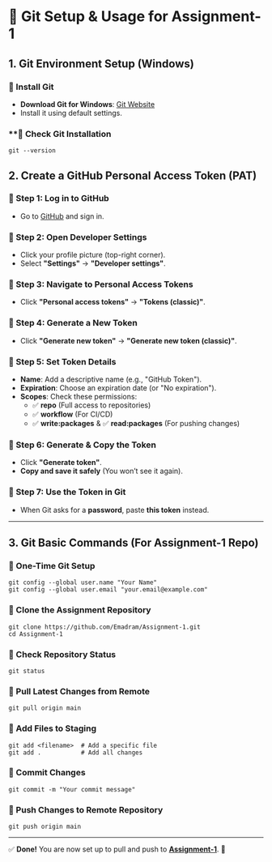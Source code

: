 # 🚀 Git Setup & Usage for Assignment-1

## **1. Git Environment Setup (Windows)**  

### **🔹 Install Git**  
- **Download Git for Windows**: [Git Website](https://git-scm.com/downloads)  
- Install it using default settings.

### **🔹 Check Git Installation

```
git --version
```

## **2. Create a GitHub Personal Access Token (PAT)**  

### **🔹 Step 1: Log in to GitHub**  
- Go to [GitHub](https://github.com/) and sign in.

### **🔹 Step 2: Open Developer Settings**  
- Click your profile picture (top-right corner).  
- Select **"Settings"** → **"Developer settings"**.  

### **🔹 Step 3: Navigate to Personal Access Tokens**  
- Click **"Personal access tokens"** → **"Tokens (classic)"**.  

### **🔹 Step 4: Generate a New Token**  
- Click **"Generate new token"** → **"Generate new token (classic)"**.  

### **🔹 Step 5: Set Token Details**  
- **Name**: Add a descriptive name (e.g., "GitHub Token").  
- **Expiration**: Choose an expiration date (or "No expiration").  
- **Scopes**: Check these permissions:
  - ✅ **repo** (Full access to repositories)
  - ✅ **workflow** (For CI/CD)
  - ✅ **write:packages** & ✅ **read:packages** (For pushing changes)

### **🔹 Step 6: Generate & Copy the Token**  
- Click **"Generate token"**.  
- **Copy and save it safely** (You won’t see it again).  

### **🔹 Step 7: Use the Token in Git**  
- When Git asks for a **password**, paste **this token** instead.

---

## **3. Git Basic Commands (For Assignment-1 Repo)**  

### **🔹 One-Time Git Setup**  
```
git config --global user.name "Your Name"
git config --global user.email "your.email@example.com"
```

### **🔹 Clone the Assignment Repository**  
```
git clone https://github.com/Emadram/Assignment-1.git
cd Assignment-1
```

### **🔹 Check Repository Status**  
```
git status
```

### **🔹 Pull Latest Changes from Remote**  
```
git pull origin main
```

### **🔹 Add Files to Staging**  
```
git add <filename>  # Add a specific file
git add .           # Add all changes
```

### **🔹 Commit Changes**  
```
git commit -m "Your commit message"
```

### **🔹 Push Changes to Remote Repository**  
```
git push origin main
```

---

✅ **Done!** You are now set up to pull and push to **[Assignment-1](https://github.com/Emadram/Assignment-1)**. 🚀  
